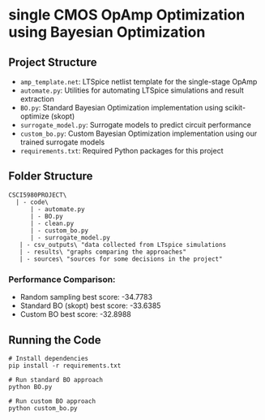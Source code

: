 # single CMOS OpAmp Optimization using Bayesian Optimization

## Project Structure

- `amp_template.net`: LTSpice netlist template for the single-stage OpAmp
- `automate.py`: Utilities for automating LTSpice simulations and result extraction
- `BO.py`: Standard Bayesian Optimization implementation using scikit-optimize (skopt)
- `surrogate_model.py`: Surrogate models to predict circuit performance
- `custom_bo.py`: Custom Bayesian Optimization implementation using our trained surrogate models
- `requirements.txt`: Required Python packages for this project

## Folder Structure
```
CSCI5980PROJECT\
  | - code\ 
      | - automate.py
      | - BO.py
      | - clean.py      
      | - custom_bo.py      
      | - surrogate_model.py
   | - csv_outputs\ "data collected from LTspice simulations
   | - results\ "graphs comparing the approaches"
   | - sources\ "sources for some decisions in the project"

```

### Performance Comparison:
- Random sampling best score: -34.7783
- Standard BO (skopt) best score: -33.6385
- Custom BO best score: -32.8988

## Running the Code

```
# Install dependencies
pip install -r requirements.txt

# Run standard BO approach
python BO.py

# Run custom BO approach
python custom_bo.py
```
